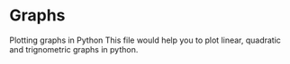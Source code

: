 # Graphs
Plotting graphs in Python
This file would help you to plot linear, quadratic and trignometric graphs in python.
